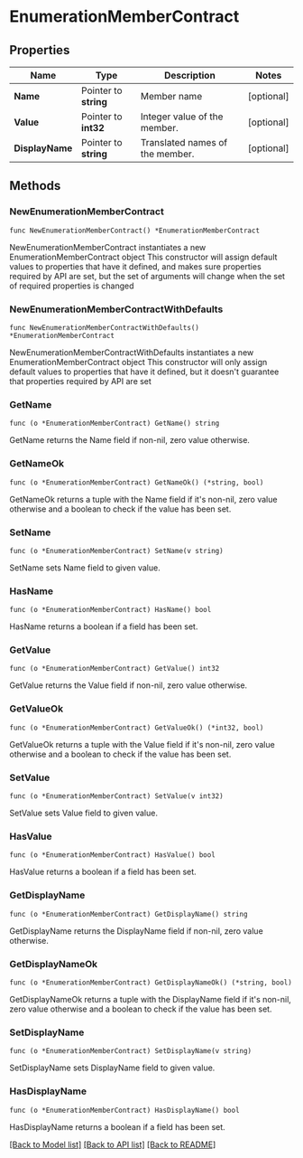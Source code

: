 # EnumerationMemberContract

## Properties

Name | Type | Description | Notes
------------ | ------------- | ------------- | -------------
**Name** | Pointer to **string** | Member name | [optional] 
**Value** | Pointer to **int32** | Integer value of the member. | [optional] 
**DisplayName** | Pointer to **string** | Translated names of the member. | [optional] 

## Methods

### NewEnumerationMemberContract

`func NewEnumerationMemberContract() *EnumerationMemberContract`

NewEnumerationMemberContract instantiates a new EnumerationMemberContract object
This constructor will assign default values to properties that have it defined,
and makes sure properties required by API are set, but the set of arguments
will change when the set of required properties is changed

### NewEnumerationMemberContractWithDefaults

`func NewEnumerationMemberContractWithDefaults() *EnumerationMemberContract`

NewEnumerationMemberContractWithDefaults instantiates a new EnumerationMemberContract object
This constructor will only assign default values to properties that have it defined,
but it doesn't guarantee that properties required by API are set

### GetName

`func (o *EnumerationMemberContract) GetName() string`

GetName returns the Name field if non-nil, zero value otherwise.

### GetNameOk

`func (o *EnumerationMemberContract) GetNameOk() (*string, bool)`

GetNameOk returns a tuple with the Name field if it's non-nil, zero value otherwise
and a boolean to check if the value has been set.

### SetName

`func (o *EnumerationMemberContract) SetName(v string)`

SetName sets Name field to given value.

### HasName

`func (o *EnumerationMemberContract) HasName() bool`

HasName returns a boolean if a field has been set.

### GetValue

`func (o *EnumerationMemberContract) GetValue() int32`

GetValue returns the Value field if non-nil, zero value otherwise.

### GetValueOk

`func (o *EnumerationMemberContract) GetValueOk() (*int32, bool)`

GetValueOk returns a tuple with the Value field if it's non-nil, zero value otherwise
and a boolean to check if the value has been set.

### SetValue

`func (o *EnumerationMemberContract) SetValue(v int32)`

SetValue sets Value field to given value.

### HasValue

`func (o *EnumerationMemberContract) HasValue() bool`

HasValue returns a boolean if a field has been set.

### GetDisplayName

`func (o *EnumerationMemberContract) GetDisplayName() string`

GetDisplayName returns the DisplayName field if non-nil, zero value otherwise.

### GetDisplayNameOk

`func (o *EnumerationMemberContract) GetDisplayNameOk() (*string, bool)`

GetDisplayNameOk returns a tuple with the DisplayName field if it's non-nil, zero value otherwise
and a boolean to check if the value has been set.

### SetDisplayName

`func (o *EnumerationMemberContract) SetDisplayName(v string)`

SetDisplayName sets DisplayName field to given value.

### HasDisplayName

`func (o *EnumerationMemberContract) HasDisplayName() bool`

HasDisplayName returns a boolean if a field has been set.


[[Back to Model list]](../README.md#documentation-for-models) [[Back to API list]](../README.md#documentation-for-api-endpoints) [[Back to README]](../README.md)


